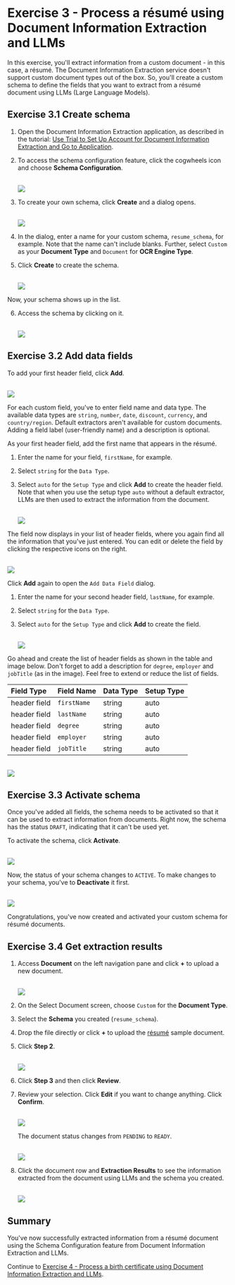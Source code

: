 # Exercise 3 - Process a résumé using Document Information Extraction and LLMs

In this exercise, you'll extract information from a custom document - in this case, a résumé. The Document Information Extraction service doesn't support custom document types out of the box. So, you'll create a custom schema to define the fields that you want to extract from a résumé document using LLMs (Large Language Models).

## Exercise 3.1 Create schema

1. Open the Document Information Extraction application, as described in the tutorial: [Use Trial to Set Up Account for Document Information Extraction and Go to Application](https://developers.sap.com/tutorials/cp-aibus-dox-booster-app.html). 

2. To access the schema configuration feature, click the cogwheels icon and choose **Schema Configuration**.

    <br>![](/exercises/ex3/images/access-schema-configuration.png)

3. To create your own schema, click **Create** and a dialog opens.

    <br>![](/exercises/ex3/images/create-schema.png)

4. In the dialog, enter a name for your custom schema, `resume_schema`, for example. Note that the name can't include blanks. Further, select `Custom` as your **Document Type** and `Document` for **OCR Engine Type**.

5. Click **Create** to create the schema.

    <br>![](/exercises/ex3/images/create-schema-dialog.png)

Now, your schema shows up in the list. 

6. Access the schema by clicking on it.

    <br>![](/exercises/ex3/images/access-schema.png)



## Exercise 3.2 Add data fields

To add your first header field, click **Add**.

<br>![](/exercises/ex3/images/add-field.png)

For each custom field, you've to enter field name and data type. The available data types are `string`, `number`, `date`, `discount`, `currency`, and `country/region`. Default extractors aren't available for custom documents. Adding a field label (user-friendly name) and a description is optional.

As your first header field, add the first name that appears in the résumé.

1. Enter the name for your field, `firstName`, for example.

2. Select `string` for the `Data Type`.

3. Select `auto` for the `Setup Type` and click **Add** to create the header field. Note that when you use the setup type `auto` without a default extractor, LLMs are then used to extract the information from the document.

    <br>![](/exercises/ex3/images/add-firstName.png)

The field now displays in your list of header fields, where you again find all the information that you've just entered. You can edit or delete the field by clicking the respective icons on the right.

<br>![](/exercises/ex3/images/added-firstName.png)

Click **Add** again to open the `Add Data Field` dialog.

1. Enter the name for your second header field, `lastName`, for example.

2. Select `string` for the `Data Type`.

3. Select `auto` for the `Setup Type` and click **Add** to create the field.

    <br>![](/exercises/ex3/images/add-lastName.png)

Go ahead and create the list of header fields as shown in the table and image below. Don't forget to add a description for `degree`, `employer` and `jobTitle` (as in the image). Feel free to extend or reduce the list of fields.

|  Field Type		    |  Field Name           | Data Type     | Setup Type   
|  :------------------- |  :-------------------	| :----------   | :----------    
|  header field         |  `firstName`          | string        | auto       
|  header field         |  `lastName`           | string        | auto
|  header field         |  `degree`             | string        | auto           
|  header field         |  `employer`           | string        | auto       
|  header field         |  `jobTitle`           | string        | auto       
             

<br>![](/exercises/ex3/images/all-fields.png)



## Exercise 3.3 Activate schema

Once you've added all fields, the schema needs to be activated so that it can be used to extract information from documents. Right now, the schema has the status `DRAFT`, indicating that it can't be used yet.

To activate the schema, click **Activate**.

<br>![](/exercises/ex3/images/activate.png)

Now, the status of your schema changes to `ACTIVE`. To make changes to your schema, you've to **Deactivate** it first.

<br>![](/exercises/ex3/images/active.png)

Congratulations, you've now created and activated your custom schema for résumé documents.



## Exercise 3.4 Get extraction results

1.  Access **Document** on the left navigation pane and click **+** to upload a new document.

    <br>![](/exercises/ex3/images/add-document.png)

2. On the Select Document screen, choose `Custom` for the **Document Type**.

3. Select the **Schema** you created (`resume_schema`).

4. Drop the file directly or click **+** to upload the [résumé](https://github.com/SAP-samples/teched2023-AI284v/blob/main/exercises/ex3/files/resume.pdf) sample document.

5. Click **Step 2**.

    <br>![](/exercises/ex3/images/upload.png)

6. Click **Step 3** and then click **Review**.

7. Review your selection. Click **Edit** if you want to change anything. Click **Confirm**.

    <br>![](/exercises/ex3/images/review.png)

    The document status changes from `PENDING` to `READY`.

    <br>![](/exercises/ex3/images/ready.png)

8. Click the document row and **Extraction Results** to see the information extracted from the document using LLMs and the schema you created.

    <br>![](/exercises/ex3/images/results.png)



## Summary

You've now successfully extracted information from a résumé document using the Schema Configuration feature from Document Information Extraction and LLMs.

Continue to [Exercise 4 - Process a birth certificate using Document Information Extraction and LLMs](../ex4/README.md).
